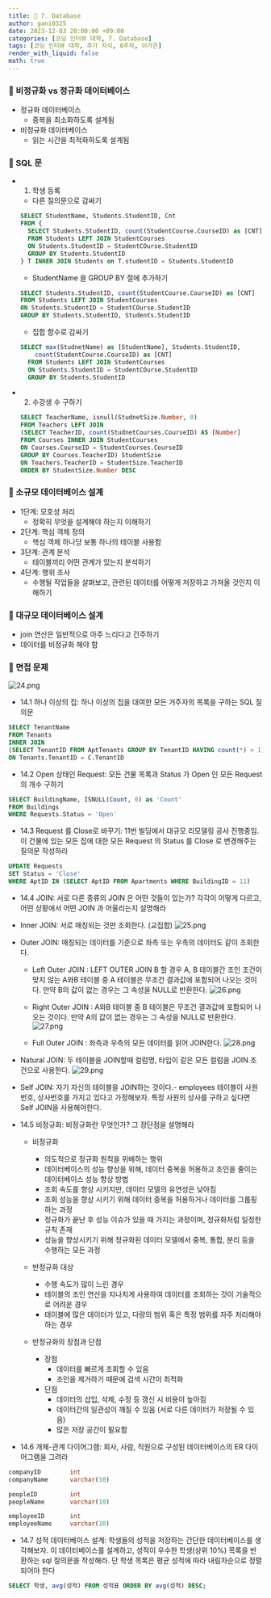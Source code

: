 ```yaml
---
title: 🐢 7. Database
author: gani0325
date: 2023-12-03 20:00:00 +09:00
categories: [코딩 인터뷰 대학, 7. Database]
tags: [코딩 인터뷰 대학, 추가 지식, 8주차, 이가은]
render_with_liquid: false
math: true
---
```


<h3> 🫧 비정규화 vs 정규화 데이터베이스 </h3>

- 정규화 데이터베이스
  - 중복을 최소화하도록 설계됨
- 비정규화 데이터베이스
  - 읽는 시간을 최적화하도록 설계됨

<h3> 🫧 SQL 문 </h3>

- 1. 학생 등록

  - 다른 질의문으로 감싸기

  ```SQL
  SELECT StudentName, Students.StudentID, Cnt
  FROM {
    SELECT Students.StudentID, count(StudentCourse.CourseID) as [CNT]
    FROM Students LEFT JOIN StudentCourses
    ON Students.StudentID = StudentCOurse.StudentID
    GROUP BY Students.StudentID
  } T INNER JOIN Students on T.studentID = Students.StudentID
  ```

  - StudentName 을 GROUP BY 절에 추가하기

  ```SQL
  SELECT Students.StudentID, count(StudentCourse.CourseID) as [CNT]
  FROM Students LEFT JOIN StudentCourses
  ON Students.StudentID = StudentCOurse.StudentID
  GROUP BY Students.StudentID, Students.StudentID
  ```

  - 집합 함수로 감싸기

  ```SQL
  SELECT max(StudnetName) as [StudentName], Students.StudentID,
      count(StudentCourse.CourseID) as [CNT]
    FROM Students LEFT JOIN StudentCourses
    ON Students.StudentID = StudentCOurse.StudentID
    GROUP BY Students.StudentID
  ```

- 2. 수강생 수 구하기

  ```SQL
  SELECT TeacherName, isnull(StudnetSize.Number, 0)
  FROM Teachers LEFT JOIN
  (SELECT TeacherID, count(StudnetCourses.CourseID) AS [Number]
  FROM Courses INNER JOIN StudentCourses
  ON Courses.CourseID = StudentCourses.CourseID
  GROUP BY Courses.TeacherID) StudentSzie
  ON Teachers.TeacherID = StudentSize.TeacherID
  ORDER BY StudentSize.Number DESC
  ```

<h3> 🫧 소규모 데이터베이스 설계 </h3>

- 1단계: 모호성 처리
  - 정확히 무엇을 설계해야 하는지 이해하기
- 2단계: 핵심 객체 정의
  - 핵심 객체 하나당 보통 하나의 테이블 사용함
- 3단계: 관계 분석
  - 테이블끼리 어떤 관계가 있는지 분석하기
- 4단계: 행위 조사
  - 수행될 작업들을 살펴보고, 관련된 데이터를 어떻게 저장하고 가져올 것인지 이해하기

<h3> 🫧 대규모 데이터베이스 설계 </h3>

- join 연산은 일반적으로 아주 느리다고 간주하기
- 데이터를 비정규화 해야 함

<h3> 🫧 면접 문제 </h3>

![24.png](/assets/img/gani0325/24.png)

- 14.1 하나 이상의 집: 하나 이상의 집을 대여한 모든 거주자의 목록을 구하는 SQL 질의문

```SQL
SELECT TenantName
FROM Tenants
INNER JOIN
(SELECT TenantID FROM AptTenants GROUP BY TenantID HAVING count(*) > 1) C
ON Tenants.TenantID = C.TenantID
```

- 14.2 Open 상태인 Request: 모든 건물 목록과 Status 가 Open 인 모든 Request 의 개수 구하기

```SQL
SELECT BuildingName, ISNULL(Count, 0) as 'Count'
FROM Buildings
WHERE Requests.Status = 'Open'
```

- 14.3 Request 를 Close로 바꾸기: 11번 빌딩에서 대규모 리모델링 공사 진행중임. 이 건물에 있는 모든 집에 대한 모든 Request 의 Status 를 Close 로 변경해주는 질의문 작성하라

```sql
UPDATE Requests
SET Status = 'Close'
WHERE AptID IN (SELECT AptID FROM Apartments WHERE BuildingID = 11)
```

- 14.4 JOIN: 서로 다른 종류의 JOIN 은 어떤 것들이 있는가? 각각이 어떻게 다르고, 어떤 상황에서 어떤 JOIN 과 어울리는지 설명해라

- Inner JOIN: 서로 매칭되는 것만 조회한다. (교집합)
  ![25.png](/assets/img/gani0325/25.png)

- Outer JOIN: 매칭되는 데이터를 기준으로 좌측 또는 우측의 데이터도 같이 조회한다.

  - Left Outer JOIN : LEFT OUTER JOIN B 할 경우 A, B 테이블간 조인 조건이 맞지 않는 A와B 테이블 중 A 테이블은 무조건 결과값에 포함되어 나오는 것이다. 만약 B의 값이 없는 경우는 그 속성을 NULL로 반환한다.
    ![26.png](/assets/img/gani0325/26.png)

  - Right Outer JOIN : A와B 테이블 중 B 테이블은 무조건 결과값에 포함되어 나오는 것이다. 만약 A의 값이 없는 경우는 그 속성을 NULL로 반환한다.
    ![27.png](/assets/img/gani0325/27.png)

  - Full Outer JOIN : 좌측과 우측의 모든 데이터를 읽어 JOIN한다.
    ![28.png](/assets/img/gani0325/28.png)

- Natural JOIN: 두 테이블을 JOIN할때 컬럼명, 타입이 같은 모든 컬럼을 JOIN 조건으로 사용한다.
  ![29.png](/assets/img/gani0325/29.png)

- Self JOIN: 자기 자신의 테이블을 JOIN하는 것이다.- employees 테이블이 사원번호, 상사번호를 가지고 있다고 가정해보자. 특정 사원의 상사를 구하고 싶다면 Self JOIN을 사용해야한다.

- 14.5 비정규화: 비정규화란 무엇인가? 그 장단점을 설명해라

  - 비정규화
    - 의도적으로 정규화 원칙을 위배하는 행위
    - 데이터베이스의 성능 향상을 위해, 데이터 중복을 허용하고 조인을 줄이는 데이터베이스 성능 향상 방법
    - 조회 속도를 향상 시키지만, 데이터 모델의 유연성은 낮아짐
    - 조회 성능을 향상 시키기 위해 데이터 중복을 허용하거나 데이터를 그룹핑 하는 과정
    - 정규화가 끝난 후 성능 이슈가 있을 때 가지는 과정이며, 정규화처럼 일정한 규칙 존재
    - 성능을 향상시키기 위해 정규화된 데이터 모델에서 중복, 통합, 분리 등을 수행하는 모든 과정
  - 반정규화 대상

    - 수행 속도가 많이 느린 경우
    - 테이블의 조인 연산을 지나치게 사용하여 데이터를 조회하는 것이 기술적으로 어려운 경우
    - 테이블에 많은 데이터가 있고, 다량의 범위 혹은 특정 범위를 자주 처리해야 하는 경우

  - 반정규화의 장점과 단점
    - 장점
      - 데이터를 빠르게 조회할 수 있음
      - 조인을 제거하기 때문에 검색 시간이 최적화
    - 단점
      - 데이터의 삽입, 삭제, 수정 등 갱신 시 비용이 높아짐
      - 데이터간의 일관성이 깨질 수 있음 (서로 다른 데이터가 저장될 수 있음)
      - 많은 저장 공간이 필요함

- 14.6 개체-관계 다이어그램: 회사, 사람, 직원으로 구성된 데이터베이스의 ER 다이어그램을 그려라

```sql
companyID        int
companyName      varchar(10)

peopleID         int
peopleName       varchar(10)

employeeID       int
employeeName     varchar(10)
```

- 14.7 성적 데이터베이스 설계: 학생들의 성적을 저장하는 간단한 데이터베이스를 생각해보자. 이 데이터베이스를 설계하고, 성적이 우수한 학생(상위 10%) 목록을 반환하는 sql 질의문을 작성해라. 단 학생 목록은 평균 성적에 따라 내림차순으로 정렬되어야 한다

```sql
SELECT 학생, avg(성적) FROM 성적표 ORDER BY avg(성적) DESC;
```
